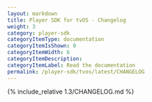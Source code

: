 ```yaml
---
layout: markdown
title: Player SDK for tvOS - Changelog
weight: 3
category: player-sdk
categoryItemType: documentation
categoryItemIsShown: 0
categoryItemWidth: 6
categoryItemDescription:
categoryItemLabel: Read the documentation
permalink: /player-sdk/tvos/latest/CHANGELOG
---
```

{% include_relative 1.3/CHANGELOG.md  %}
